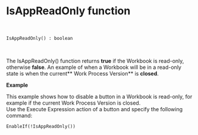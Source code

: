 # IsAppReadOnly function

<br/>

```
IsAppReadOnly() : boolean
```

<br/>

The IsAppReadOnly() function returns **true** if the Workbook is read-only, otherwise **false**. 
An example of when a Workbook will be in a read-only state is when the current** Work Process Version** is **closed**.
<br/>

**Example**

This example shows how to disable a button in a Workbook is read-only, for example if the current Work Process Version is closed.  
Use the Execute Expression action of a button and specify the following command:

```
EnableIf(!IsAppReadOnly())
```
<br/>


